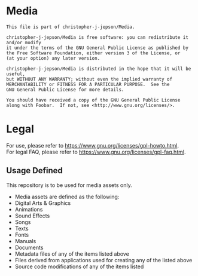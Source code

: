 # Media

    This file is part of christopher-j-jepson/Media.

    christopher-j-jepson/Media is free software: you can redistribute it and/or modify
    it under the terms of the GNU General Public License as published by
    the Free Software Foundation, either version 3 of the License, or
    (at your option) any later version.

    christopher-j-jepson/Media is distributed in the hope that it will be useful,
    but WITHOUT ANY WARRANTY; without even the implied warranty of
    MERCHANTABILITY or FITNESS FOR A PARTICULAR PURPOSE.  See the
    GNU General Public License for more details.

    You should have received a copy of the GNU General Public License
    along with Foobar.  If not, see <http://www.gnu.org/licenses/>.
    
    
    
   # Legal
    
   For use, please refer to https://www.gnu.org/licenses/gpl-howto.html.   
   For legal FAQ, please refer to https://www.gnu.org/licenses/gpl-faq.html.   



   ## Usage Defined   

   This repository is to be used for media assets only.
    
   * Media assets are defined as the following:
   * Digital Arts & Graphics
   * Animations
   * Sound Effects
   * Songs
   * Texts
   * Fonts
   * Manuals
   * Documents
   * Metadata files of any of the items listed above
   * Files derived from applications used for creating any of the listed above
   * Source code modifications of any of the items listed


